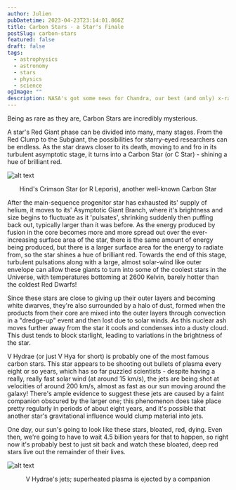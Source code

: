 ```yaml
---
author: Julien
pubDatetime: 2023-04-23T23:14:01.866Z
title: Carbon Stars - a Star's Finale
postSlug: carbon-stars
featured: false
draft: false
tags:
  - astrophysics
  - astronomy
  - stars
  - physics
  - science
ogImage: ""
description: NASA's got some news for Chandra, our best (and only) x-ray observatory. Astronomers aren't happy.
---
```


Being as rare as they are, Carbon Stars are incredibly mysterious.

A star's Red Giant phase can be divided into many, many stages. From the Red Clump to the Subgiant, the possibilities for starry-eyed researchers can be endless. As the star draws closer to its death, moving to and fro in its turbulent asymptotic stage, it turns into a Carbon Star (or C Star) - shining a hue of brilliant red.

![alt text](/blog-images/r-leporis.png)

<figcaption style="text-align: center">Hind's Crimson Star (or R Leporis), another well-known Carbon Star</figcaption>

After the main-sequence progenitor star has exhausted its' supply of helium, it moves to its' Asymptotic Giant Branch, where it's brightness and size begins to fluctuate as it 'pulsates', shrinking suddenly then puffing back out, typically larger than it was before. As the energy produced by fusion in the core becomes more and more spread out over the ever-increasing surface area of the star, there is the same amount of energy being produced, but there is a larger surface area for the energy to radiate from, so the star shines a hue of brilliant red. Towards the end of this stage, turbulent pulsations along with a large, almost solar-wind like outer envelope can allow these giants to turn into some of the coolest stars in the Universe, with temperatures bottoming at 2600 Kelvin, barely hotter than the coldest Red Dwarfs!

Since these stars are close to giving up their outer layers and becoming white dwarves, they're also surrounded by a halo of dust, formed when the products from their core are mixed into the outer layers through convection in a "dredge-up" event and then lost due to solar winds. As this nuclear ash moves further away from the star it cools and condenses into a dusty cloud. This dust tends to block starlight, leading to variations in the brightness of the star.

V Hydrae (or just V Hya for short) is probably one of the most famous carbon stars. This star appears to be shooting out bullets of plasma every eight or so years, which has so far puzzled scientists - despite having a really, really fast solar wind (at around 15 km/s), the jets are being shot at velocities of around 200 km/s, almost as fast as our sun moving around the galaxy! There's ample evidence to suggest these jets are caused by a faint companion obscured by the larger one; this phenomenon does take place pretty regularly in periods of about eight years, and it's possible that another star's gravitational influence would clump material into jets.

One day, our sun's going to look like these stars, bloated, red, dying. Even then, we're going to have to wait 4.5 billion years for that to happen, so right now it's probably best to just sit back and watch these bloated, deep red stars live out the remainder of their lives.

![alt text](/blog-images/v-hya-jets.png)

<figcaption style="text-align: center">V Hydrae's jets; superheated plasma is ejected by a companion</figcaption>
